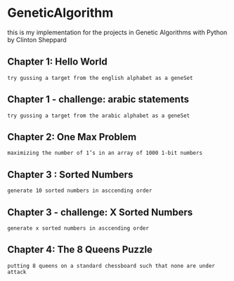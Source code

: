 # GeneticAlgorithm
this is my implementation for the projects in Genetic Algorithms with Python by Clinton Sheppard
  ## Chapter 1: Hello World 
    try gussing a target from the english alphabet as a geneSet
  ## Chapter 1 - challenge: arabic statements 
    try gussing a target from the arabic alphabet as a geneSet
  ## Chapter 2: One Max Problem
    maximizing the number of 1’s in an array of 1000 1-bit numbers
  ## Chapter 3 : Sorted Numbers
    generate 10 sorted numbers in asccending order
  ## Chapter 3  - challenge: X Sorted Numbers
    generate x sorted numbers in asccending order
  ## Chapter 4: The 8 Queens Puzzle
    putting 8 queens on a standard chessboard such that none are under attack
    
